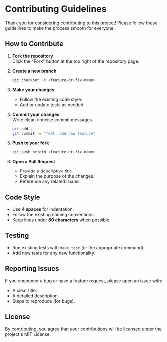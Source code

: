 # Contributing Guidelines

Thank you for considering contributing to this project! Please follow these guidelines to make the process smooth for everyone.

## How to Contribute

1. **Fork the repository**  
   Click the "Fork" button at the top right of the repository page.

2. **Create a new branch**  
   ```bash
   git checkout -b <feature-or-fix-name>
   ```

3. **Make your changes**  
   - Follow the existing code style.
   - Add or update tests as needed.

4. **Commit your changes**  
   Write clear, concise commit messages.  
   ```bash
   git add .
   git commit -m "feat: add new feature"
   ```

5. **Push to your fork**  
   ```bash
   git push origin <feature-or-fix-name>
   ```

6. **Open a Pull Request**  
   - Provide a descriptive title.
   - Explain the purpose of the changes.
   - Reference any related issues.

## Code Style

- Use **4 spaces** for indentation.
- Follow the existing naming conventions.
- Keep lines under **80 characters** when possible.

## Testing

- Run existing tests with `make test` (or the appropriate command).
- Add new tests for any new functionality.

## Reporting Issues

If you encounter a bug or have a feature request, please open an issue with:

- A clear title.
- A detailed description.
- Steps to reproduce (for bugs).

## License

By contributing, you agree that your contributions will be licensed under the project's MIT License.

